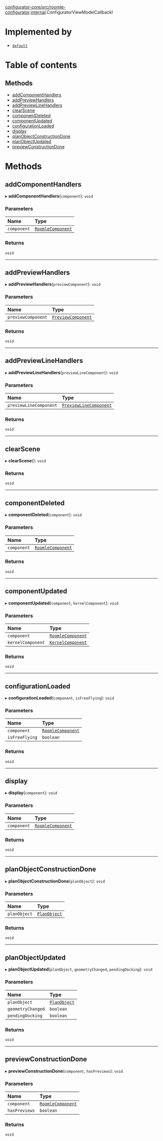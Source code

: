 [configurator-core/src/roomle-configurator](../modules/configurator_core_src_roomle_configurator.md).[internal](../modules/configurator_core_src_roomle_configurator._internal_.md).ConfiguratorViewModelCallbackI

# Implemented by

- [`default`](../classes/configurator_core_src_roomle_configurator._internal_.default-10.md)

# Table of contents

## Methods

- [addComponentHandlers](configurator_core_src_roomle_configurator._internal_.ConfiguratorViewModelCallbackI.md#addcomponenthandlers)
- [addPreviewHandlers](configurator_core_src_roomle_configurator._internal_.ConfiguratorViewModelCallbackI.md#addpreviewhandlers)
- [addPreviewLineHandlers](configurator_core_src_roomle_configurator._internal_.ConfiguratorViewModelCallbackI.md#addpreviewlinehandlers)
- [clearScene](configurator_core_src_roomle_configurator._internal_.ConfiguratorViewModelCallbackI.md#clearscene)
- [componentDeleted](configurator_core_src_roomle_configurator._internal_.ConfiguratorViewModelCallbackI.md#componentdeleted)
- [componentUpdated](configurator_core_src_roomle_configurator._internal_.ConfiguratorViewModelCallbackI.md#componentupdated)
- [configurationLoaded](configurator_core_src_roomle_configurator._internal_.ConfiguratorViewModelCallbackI.md#configurationloaded)
- [display](configurator_core_src_roomle_configurator._internal_.ConfiguratorViewModelCallbackI.md#display)
- [planObjectConstructionDone](configurator_core_src_roomle_configurator._internal_.ConfiguratorViewModelCallbackI.md#planobjectconstructiondone)
- [planObjectUpdated](configurator_core_src_roomle_configurator._internal_.ConfiguratorViewModelCallbackI.md#planobjectupdated)
- [previewConstructionDone](configurator_core_src_roomle_configurator._internal_.ConfiguratorViewModelCallbackI.md#previewconstructiondone)

# Methods

## addComponentHandlers

▸ **addComponentHandlers**(`component`): `void`

### Parameters

| Name | Type |
| :------ | :------ |
| `component` | [`RoomleComponent`](configurator_core_src_roomle_configurator._internal_.RoomleComponent.md) |

### Returns

`void`

___

## addPreviewHandlers

▸ **addPreviewHandlers**(`previewComponent`): `void`

### Parameters

| Name | Type |
| :------ | :------ |
| `previewComponent` | [`PreviewComponent`](configurator_core_src_roomle_configurator._internal_.PreviewComponent.md) |

### Returns

`void`

___

## addPreviewLineHandlers

▸ **addPreviewLineHandlers**(`previewLineComponent`): `void`

### Parameters

| Name | Type |
| :------ | :------ |
| `previewLineComponent` | [`PreviewLineComponent`](configurator_core_src_roomle_configurator._internal_.PreviewLineComponent.md) |

### Returns

`void`

___

## clearScene

▸ **clearScene**(): `void`

### Returns

`void`

___

## componentDeleted

▸ **componentDeleted**(`component`): `void`

### Parameters

| Name | Type |
| :------ | :------ |
| `component` | [`RoomleComponent`](configurator_core_src_roomle_configurator._internal_.RoomleComponent.md) |

### Returns

`void`

___

## componentUpdated

▸ **componentUpdated**(`component`, `kernelComponent`): `void`

### Parameters

| Name | Type |
| :------ | :------ |
| `component` | [`RoomleComponent`](configurator_core_src_roomle_configurator._internal_.RoomleComponent.md) |
| `kernelComponent` | [`KernelComponent`](typings_kernel.KernelComponent.md) |

### Returns

`void`

___

## configurationLoaded

▸ **configurationLoaded**(`component`, `isFreeFlying`): `void`

### Parameters

| Name | Type |
| :------ | :------ |
| `component` | [`RoomleComponent`](configurator_core_src_roomle_configurator._internal_.RoomleComponent.md) |
| `isFreeFlying` | `boolean` |

### Returns

`void`

___

## display

▸ **display**(`component`): `void`

### Parameters

| Name | Type |
| :------ | :------ |
| `component` | [`RoomleComponent`](configurator_core_src_roomle_configurator._internal_.RoomleComponent.md) |

### Returns

`void`

___

## planObjectConstructionDone

▸ **planObjectConstructionDone**(`planObject`): `void`

### Parameters

| Name | Type |
| :------ | :------ |
| `planObject` | [`PlanObject`](typings_kernel.PlanObject.md) |

### Returns

`void`

___

## planObjectUpdated

▸ **planObjectUpdated**(`planObject`, `geometryChanged`, `pendingDocking`): `void`

### Parameters

| Name | Type |
| :------ | :------ |
| `planObject` | [`PlanObject`](typings_kernel.PlanObject.md) |
| `geometryChanged` | `boolean` |
| `pendingDocking` | `boolean` |

### Returns

`void`

___

## previewConstructionDone

▸ **previewConstructionDone**(`component`, `hasPreviews`): `void`

### Parameters

| Name | Type |
| :------ | :------ |
| `component` | [`RoomleComponent`](configurator_core_src_roomle_configurator._internal_.RoomleComponent.md) |
| `hasPreviews` | `boolean` |

### Returns

`void`
